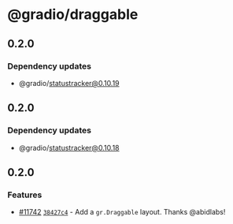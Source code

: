 # @gradio/draggable

## 0.2.0

### Dependency updates

- @gradio/statustracker@0.10.19

## 0.2.0

### Dependency updates

- @gradio/statustracker@0.10.18

## 0.2.0

### Features

- [#11742](https://github.com/gradio-app/gradio/pull/11742) [`38427c4`](https://github.com/gradio-app/gradio/commit/38427c490b48741d7504f70d9bddc3fa1ec1dc4c) - Add a `gr.Draggable` layout.  Thanks @abidlabs!